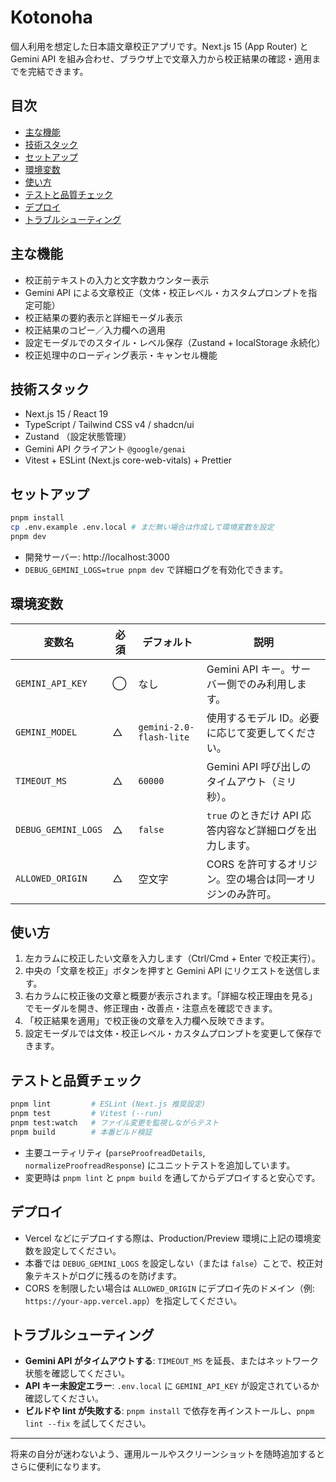 # Kotonoha

個人利用を想定した日本語文章校正アプリです。Next.js 15 (App Router) と Gemini API を組み合わせ、ブラウザ上で文章入力から校正結果の確認・適用までを完結できます。

## 目次
- [主な機能](#主な機能)
- [技術スタック](#技術スタック)
- [セットアップ](#セットアップ)
- [環境変数](#環境変数)
- [使い方](#使い方)
- [テストと品質チェック](#テストと品質チェック)
- [デプロイ](#デプロイ)
- [トラブルシューティング](#トラブルシューティング)

## 主な機能
- 校正前テキストの入力と文字数カウンター表示
- Gemini API による文章校正（文体・校正レベル・カスタムプロンプトを指定可能）
- 校正結果の要約表示と詳細モーダル表示
- 校正結果のコピー／入力欄への適用
- 設定モーダルでのスタイル・レベル保存（Zustand + localStorage 永続化）
- 校正処理中のローディング表示・キャンセル機能

## 技術スタック
- Next.js 15 / React 19
- TypeScript / Tailwind CSS v4 / shadcn/ui
- Zustand （設定状態管理）
- Gemini API クライアント `@google/genai`
- Vitest + ESLint (Next.js core-web-vitals) + Prettier

## セットアップ
```bash
pnpm install
cp .env.example .env.local # まだ無い場合は作成して環境変数を設定
pnpm dev
```

- 開発サーバー: http://localhost:3000
- `DEBUG_GEMINI_LOGS=true pnpm dev` で詳細ログを有効化できます。

## 環境変数
| 変数名 | 必須 | デフォルト | 説明 |
| ------ | ---- | ---------- | ---- |
| `GEMINI_API_KEY` | ◯ | なし | Gemini API キー。サーバー側でのみ利用します。 |
| `GEMINI_MODEL` | △ | `gemini-2.0-flash-lite` | 使用するモデル ID。必要に応じて変更してください。 |
| `TIMEOUT_MS` | △ | `60000` | Gemini API 呼び出しのタイムアウト（ミリ秒）。 |
| `DEBUG_GEMINI_LOGS` | △ | `false` | `true` のときだけ API 応答内容など詳細ログを出力します。 |
| `ALLOWED_ORIGIN` | △ | 空文字 | CORS を許可するオリジン。空の場合は同一オリジンのみ許可。 |

## 使い方
1. 左カラムに校正したい文章を入力します（Ctrl/Cmd + Enter で校正実行）。
2. 中央の「文章を校正」ボタンを押すと Gemini API にリクエストを送信します。
3. 右カラムに校正後の文章と概要が表示されます。「詳細な校正理由を見る」でモーダルを開き、修正理由・改善点・注意点を確認できます。
4. 「校正結果を適用」で校正後の文章を入力欄へ反映できます。
5. 設定モーダルでは文体・校正レベル・カスタムプロンプトを変更して保存できます。

## テストと品質チェック
```bash
pnpm lint         # ESLint (Next.js 推奨設定)
pnpm test         # Vitest (--run)
pnpm test:watch   # ファイル変更を監視しながらテスト
pnpm build        # 本番ビルド検証
```

- 主要ユーティリティ (`parseProofreadDetails`, `normalizeProofreadResponse`) にユニットテストを追加しています。
- 変更時は `pnpm lint` と `pnpm build` を通してからデプロイすると安心です。

## デプロイ
- Vercel などにデプロイする際は、Production/Preview 環境に上記の環境変数を設定してください。
- 本番では `DEBUG_GEMINI_LOGS` を設定しない（または `false`）ことで、校正対象テキストがログに残るのを防げます。
- CORS を制限したい場合は `ALLOWED_ORIGIN` にデプロイ先のドメイン（例: `https://your-app.vercel.app`）を指定してください。

## トラブルシューティング
- **Gemini API がタイムアウトする**: `TIMEOUT_MS` を延長、またはネットワーク状態を確認してください。
- **API キー未設定エラー**: `.env.local` に `GEMINI_API_KEY` が設定されているか確認してください。
- **ビルドや lint が失敗する**: `pnpm install` で依存を再インストールし、`pnpm lint --fix` を試してください。

---
将来の自分が迷わないよう、運用ルールやスクリーンショットを随時追加するとさらに便利になります。
